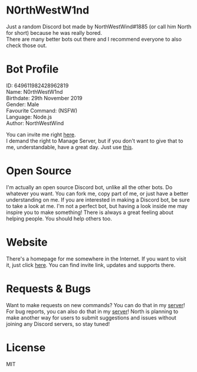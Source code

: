 # N0rthWestW1nd

Just a random Discord bot made by NorthWestWind#1885 (or call him North for short) because he was really bored.\
There are many better bots out there and I recommend everyone to also check those out.

# Bot Profile
ID: 649611982428962819\
Name: N0rthWestW1nd\
Birthdate: 29th November 2019\
Gender: Male\
Favourite Command: (NSFW)\
Language: Node.js\
Author: NorthWestWind

You can invite me right [here](https://discordapp.com/api/oauth2/authorize?client_id=649611982428962819&permissions=1391586679&scope=bot).\
I demand the right to Manage Server, but if you don't want to give that to me, understandable, have a great day. Just use [this](https://discord.com/api/oauth2/authorize?client_id=649611982428962819&permissions=0&scope=bot).

# Open Source
I'm actually an open source Discord bot, unlike all the other bots. Do whatever you want. You can fork me, copy part of me, or just have a better understanding on me. If you are interested in making a Discord bot, be sure to take a look at me. I'm not a perfect bot, but having a look inside me may inspire you to make something! There is always a great feeling about helping people. You should help others too.

# Website
There's a homepage for me somewhere in the Internet. If you want to visit it, just click [here](https://www.nwws.ml). You can find invite link, updates and supports there.

# Requests & Bugs
Want to make requests on new commands? You can do that in my [server](https://discord.gg/n67DUfQ)! For bug reports, you can also do that in my [server](https://discord.gg/n67DUfQ)! North is planning to make another way for users to submit suggestions and issues without joining any Discord servers, so stay tuned!

# License
MIT

